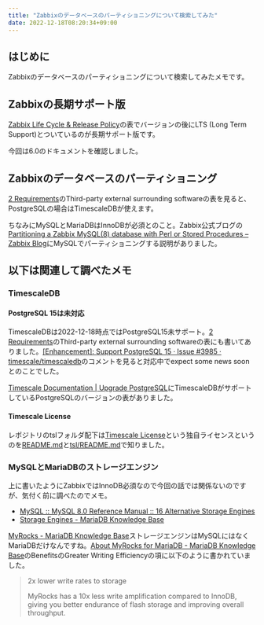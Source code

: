 ```yaml
---
title: "Zabbixのデータベースのパーティショニングについて検索してみた"
date: 2022-12-18T08:20:34+09:00
---
```

## はじめに

Zabbixのデータベースのパーティショニングについて検索してみたメモです。

## Zabbixの長期サポート版

[Zabbix Life Cycle & Release Policy](https://www.zabbix.com/life_cycle_and_release_policy)の表でバージョンの後にLTS (Long Term Support)とついているのが長期サポート版です。

今回は6.0のドキュメントを確認しました。

## Zabbixのデータベースのパーティショニング

[2 Requirements](https://www.zabbix.com/documentation/6.0/en/manual/installation/requirements)のThird-party external surrounding softwareの表を見ると、PostgreSQLの場合はTimescaleDBが使えます。

ちなみにMySQLとMariaDBはInnoDBが必須とのこと。Zabbix公式ブログの[Partitioning a Zabbix MySQL(8) database with Perl or Stored Procedures – Zabbix Blog](https://blog.zabbix.com/partitioning-a-zabbix-mysql-database-with-perl-or-stored-procedures/13531/)にMySQLでパーティショニングする説明がありました。

## 以下は関連して調べたメモ

### TimescaleDB

#### PostgreSQL 15は未対応

TimescaleDBは2022-12-18時点ではPostgreSQL15未サポート。[2 Requirements](https://www.zabbix.com/documentation/6.0/en/manual/installation/requirements)のThird-party external surrounding softwareの表にも書いてありました。[\[Enhancement\]: Support PostgreSQL 15 · Issue #3985 · timescale/timescaledb](https://github.com/timescale/timescaledb/issues/3985)のコメントを見ると対応中でexpect some news soonとのことでした。

[Timescale Documentation | Upgrade PostgreSQL](https://docs.timescale.com/timescaledb/latest/how-to-guides/upgrades/upgrade-pg/)にTimescaleDBがサポートしているPostgreSQLのバージョンの表がありました。

#### Timescale License

レポジトリのtslフォルダ配下は[Timescale License](https://github.com/timescale/timescaledb/blob/main/tsl/LICENSE-TIMESCALE)という独自ライセンスというのを[README.md](https://github.com/timescale/timescaledb/blob/main/LICENSE)と[tsl/README.md](https://github.com/timescale/timescaledb/blob/main/tsl/README.md)で知りました。

### MySQLとMariaDBのストレージエンジン

上に書いたようにZabbixではInnoDB必須なので今回の話では関係ないのですが、気付く前に調べたのでメモ。

* [MySQL :: MySQL 8.0 Reference Manual :: 16 Alternative Storage Engines](https://dev.mysql.com/doc/refman/8.0/en/storage-engines.html)
* [Storage Engines - MariaDB Knowledge Base](https://mariadb.com/kb/en/storage-engines/)

[MyRocks - MariaDB Knowledge Base](https://mariadb.com/kb/en/myrocks/)ストレージエンジンはMySQLにはなくMariaDBだけなんですね。[About MyRocks for MariaDB - MariaDB Knowledge Base](https://mariadb.com/kb/en/about-myrocks-for-mariadb/)のBenefitsのGreater Writing Efficiencyの項に以下のように書かれていました。

> 2x lower write rates to storage
>
> MyRocks has a 10x less write amplification compared to InnoDB, giving you better endurance of flash storage and improving overall throughput. 

